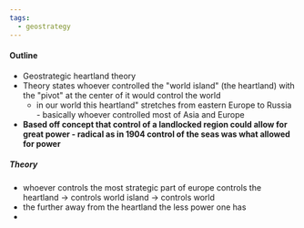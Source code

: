 ```yaml
---
tags:
  - geostrategy
---
```

#### Outline
- Geostrategic heartland theory
- Theory states whoever controlled the "world island" (the heartland) with the "pivot" at the center of it would control the world
	- in our world this heartland" stretches from eastern Europe to Russia - basically whoever controlled most of Asia and Europe
- **Based off concept that control of a landlocked region could allow for great power - radical as in 1904 control of the seas was what allowed for power**


##### Theory
- whoever controls the most strategic part of europe controls the heartland -> controls world island -> controls world
- the further away from the heartland the less power one has
- 


